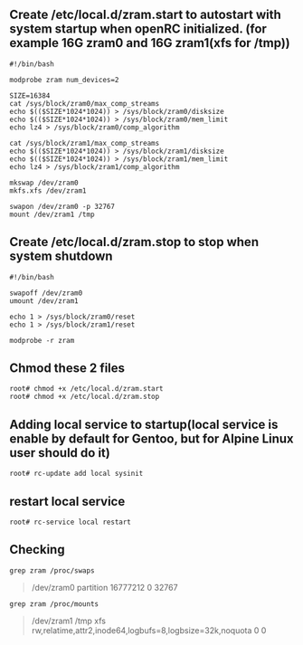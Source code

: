 ## Create /etc/local.d/zram.start to autostart with system startup when openRC initialized. (for example 16G zram0 and 16G zram1(xfs for /tmp))
```
#!/bin/bash

modprobe zram num_devices=2

SIZE=16384
cat /sys/block/zram0/max_comp_streams
echo $(($SIZE*1024*1024)) > /sys/block/zram0/disksize
echo $(($SIZE*1024*1024)) > /sys/block/zram0/mem_limit
echo lz4 > /sys/block/zram0/comp_algorithm

cat /sys/block/zram1/max_comp_streams
echo $(($SIZE*1024*1024)) > /sys/block/zram1/disksize
echo $(($SIZE*1024*1024)) > /sys/block/zram1/mem_limit
echo lz4 > /sys/block/zram1/comp_algorithm

mkswap /dev/zram0
mkfs.xfs /dev/zram1 

swapon /dev/zram0 -p 32767
mount /dev/zram1 /tmp
```

## Create /etc/local.d/zram.stop to stop when system shutdown
```
#!/bin/bash

swapoff /dev/zram0
umount /dev/zram1

echo 1 > /sys/block/zram0/reset
echo 1 > /sys/block/zram1/reset

modprobe -r zram
```

## Chmod these 2 files
```
root# chmod +x /etc/local.d/zram.start
root# chmod +x /etc/local.d/zram.stop
```

## Adding local service to startup(local service is enable by default for Gentoo, but for Alpine Linux user should do it)
`root# rc-update add local sysinit`

## restart local service
`root# rc-service local restart`

## Checking
`grep zram /proc/swaps`
> /dev/zram0                              partition       16777212        0      32767

`grep zram /proc/mounts`
> /dev/zram1 /tmp xfs rw,relatime,attr2,inode64,logbufs=8,logbsize=32k,noquota 0 0
